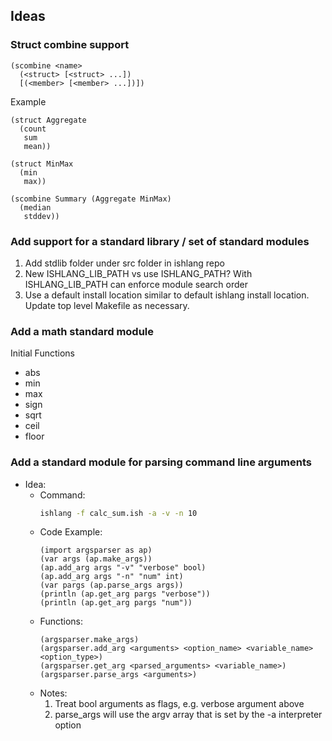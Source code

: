 ## Ideas

### Struct combine support
```
(scombine <name>
  (<struct> [<struct> ...])
  [(<member> [<member> ...])])
```
Example
```
(struct Aggregate
  (count
   sum
   mean))

(struct MinMax
  (min
   max))

(scombine Summary (Aggregate MinMax)
  (median
   stddev))
```

### Add support for a standard library / set of standard modules
1. Add stdlib folder under src folder in ishlang repo
2. New ISHLANG_LIB_PATH vs use ISHLANG_PATH? With ISHLANG_LIB_PATH can enforce module search order
3. Use a default install location similar to default ishlang install location. Update top level Makefile as necessary.

### Add a math standard module
Initial Functions
- abs
- min
- max
- sign
- sqrt
- ceil
- floor

### Add a standard module for parsing command line arguments
- Idea:
  - Command:
    ```bash
    ishlang -f calc_sum.ish -a -v -n 10
    ```
  - Code Example:
    ```
    (import argsparser as ap)
    (var args (ap.make_args))
    (ap.add_arg args "-v" "verbose" bool)
    (ap.add_arg args "-n" "num" int)
    (var pargs (ap.parse_args args))
    (println (ap.get_arg pargs "verbose"))
    (println (ap.get_arg pargs "num"))
    ```
  - Functions:
    ```
    (argsparser.make_args)
    (argsparser.add_arg <arguments> <option_name> <variable_name> <option_type>)
    (argsparser.get_arg <parsed_arguments> <variable_name>)
    (argsparser.parse_args <arguments>)
    ```
  - Notes:
    1. Treat bool arguments as flags, e.g. verbose argument above
    2. parse_args will use the argv array that is set by the -a interpreter option
